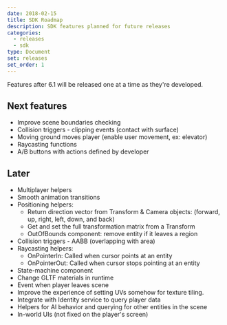 ```yaml
---
date: 2018-02-15
title: SDK Roadmap
description: SDK features planned for future releases
categories:
  - releases
  - sdk
type: Document
set: releases
set_order: 1
---
```


Features after 6.1 will be released one at a time as they're developed.


## Next features

- Improve scene boundaries checking
- Collision triggers - clipping events (contact with surface)
- Moving ground moves player (enable user movement, ex: elevator)
- Raycasting functions
- A/B buttons with actions defined by developer

## Later

- Multiplayer helpers
- Smooth animation transitions
- Positioning helpers:
	- Return direction vector from Transform & Camera objects: (forward, up, right, left, down, and back)
	- Get and set the full transformation matrix from a Transform
	- OutOfBounds component: remove entity if it leaves a region
- Collision triggers - AABB (overlapping with area)
- Raycasting helpers: 
	- OnPointerIn: Called when cursor points at an entity
	- OnPointerOut: Called when cursor stops pointing at an entity
- State-machine component
- Change GLTF materials in runtime
- Event when player leaves scene
- Improve the experience of setting UVs somehow for texture tiling.
- Integrate with Identity service to query player data
- Helpers for AI behavior and querying for other entities in the scene
- In-world UIs (not fixed on the player's screen)
